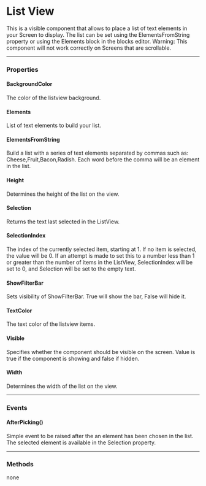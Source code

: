# List View

This is a visible component that allows to place a list of text elements in your Screen to display. 
The list can be set using the ElementsFromString property or using the Elements block in the blocks editor. 
Warning: This component will not work correctly on Screens that are scrollable.

---

### Properties

#### BackgroundColor

The color of the listview background.

#### Elements

List of text elements to build your list.

#### ElementsFromString

Build a list with a series of text elements separated by commas such as: Cheese,Fruit,Bacon,Radish. Each word before the comma will be an element in the list.

#### Height

Determines the height of the list on the view.

#### Selection

Returns the text last selected in the ListView.

#### SelectionIndex

The index of the currently selected item, starting at 1. If no item is selected, the value will be 0. If an attempt is made to set this to a number less than 1 or greater than the number of items in the ListView, SelectionIndex will be set to 0, and Selection will be set to the empty text.

#### ShowFilterBar

Sets visibility of ShowFilterBar. True will show the bar, False will hide it.

#### TextColor

The text color of the listview items.

#### Visible

Specifies whether the component should be visible on the screen. Value is true if the component is showing and false if hidden.

#### Width

Determines the width of the list on the view.

---

### Events

#### AfterPicking()

Simple event to be raised after the an element has been chosen in the list. The selected element is available in the Selection property.

---

### Methods

none
